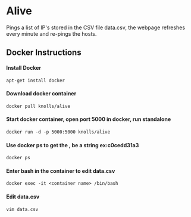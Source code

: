 # Alive

Pings a list of IP's stored in the CSV file data.csv, the webpage refreshes every minute and re-pings the hosts.

## Docker Instructions
#### Install Docker
`apt-get install docker`

#### Download docker container
`docker pull knolls/alive`

#### Start docker container, open port 5000 in docker, run standalone
`docker run -d -p 5000:5000 knolls/alive`

#### Use docker ps to get the <container name>, be a string ex:c0cedd31a3
`docker ps`

#### Enter bash in the container to edit data.csv
`docker exec -it <container name> /bin/bash`

#### Edit data.csv
`vim data.csv`

